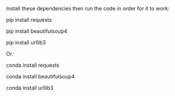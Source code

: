 Install these dependencies then run the code in order for it to work:

pip install requests

pip install beautifulsoup4

pip install urllib3

Or:

conda install requests

conda install beautifulsoup4

conda install urllib3
